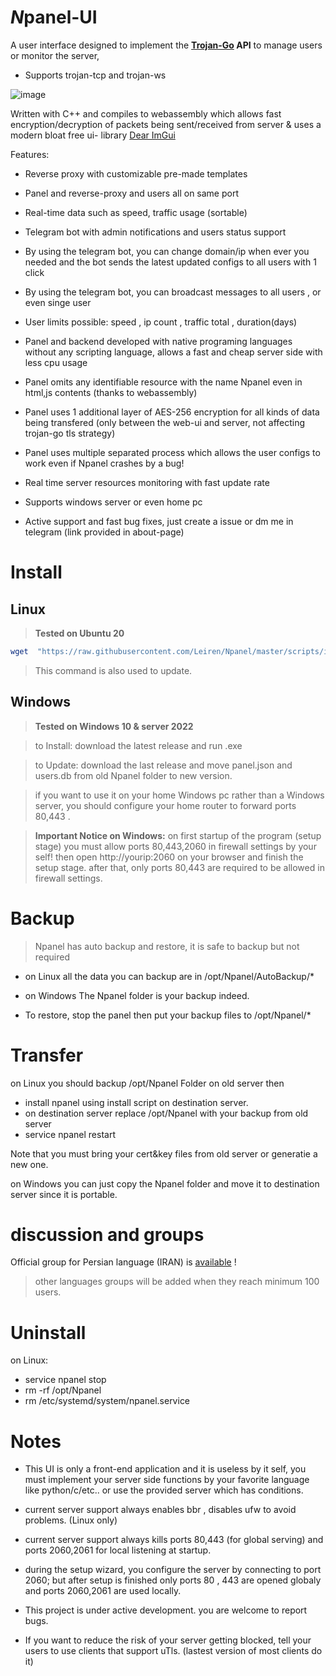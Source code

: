 # *N*panel-UI

A user interface designed to implement the **[Trojan-Go](https://github.com/p4gefau1t/trojan-go) API** to manage users or monitor the server,

* Supports trojan-tcp and trojan-ws

![image](https://user-images.githubusercontent.com/123581768/221713162-05470cbf-f118-44f5-ac91-af825c42a229.png)

Written with C++ and compiles to webassembly which allows fast encryption/decryption of packets being 
sent/received from server &  uses a  modern bloat free ui-  library [Dear ImGui](https://github.com/ocornut/imgui)

Features:
- Reverse proxy with customizable pre-made templates

- Panel and reverse-proxy and users all on same port

- Real-time data such as speed, traffic usage (sortable)

- Telegram bot with admin notifications and users status support

- By using the telegram bot, you can change domain/ip when ever you needed and the bot sends the latest updated configs
  to all users with 1 click
  
- By using the telegram bot, you can broadcast messages to all users , or even singe user

- User limits possible: speed , ip count , traffic total , duration(days)

- Panel and backend developed with native programing languages without any scripting language, allows a fast and cheap server side with less cpu usage

- Panel omits any identifiable resource with the name Npanel even in html,js contents (thanks to webassembly)

- Panel uses 1 additional layer of AES-256 encryption for all kinds of data being transfered (only between the web-ui and server, not affecting trojan-go  tls strategy)

- Panel uses multiple separated process which allows the user configs to work even if Npanel crashes by a bug!

- Real time server resources monitoring with fast update rate 

- Supports windows server or even home pc

- Active support and fast bug fixes, just create a issue or dm me in telegram (link provided in about-page)


# Install
## Linux
>**Tested on Ubuntu 20**


```sh
wget  "https://raw.githubusercontent.com/Leiren/Npanel/master/scripts/install.sh" -O install.sh && chmod +x install.sh && bash install.sh
```

>This command is also used to update. 

## Windows

>**Tested on Windows 10 & server 2022**

>to Install: download the latest release and run .exe

>to Update: download the last release and move panel.json and users.db from old Npanel folder to new version.

>if you want to use it on your home Windows pc rather than a Windows server, you should configure your home router to forward ports 80,443 .

>**Important Notice on Windows:**
on first startup of the program (setup stage) you must allow ports 80,443,2060 in firewall settings by your self!
then open http://yourip:2060 on your browser and finish the setup stage.
after that, only ports 80,443 are required to be allowed in firewall settings.





#	Backup
 > Npanel has auto backup and restore, it is safe to backup but not required

 - on Linux all the data you can backup are in /opt/Npanel/AutoBackup/*
 
 - on Windows The Npanel folder is your backup indeed.
 
 - To restore, stop the panel then put your backup files to /opt/Npanel/* 
 
 # Transfer
on Linux you should backup /opt/Npanel Folder on old server then
- install npanel using install script on destination server.
- on destination server replace /opt/Npanel with your backup from old server
- service npanel restart

Note that you must bring your cert&key files from old server or generatie a new one.

on Windows you can just copy the Npanel folder and move it to destination server since it is portable.

# discussion and groups
Official group for Persian language (IRAN) is [available](https://t.me/Npanel_IR) !

> other languages groups will be added when they reach minimum 100 users.

# Uninstall
on Linux:
- service npanel stop
- rm -rf /opt/Npanel
- rm /etc/systemd/system/npanel.service
# Notes
 - This UI is only a front-end application and it is useless by it self, you must implement your server side functions by your favorite language like python/c/etc.. or use the provided server which has conditions.
 
 - current server support always enables bbr , disables ufw to avoid problems. (Linux only)
 
-  current server support  always kills ports 80,443 (for global serving) and ports 2060,2061 for local listening at startup. 
- during the setup wizard, you configure the server by connecting to port 2060; but after setup is finished only ports 80 , 443 are opened globaly and ports 2060,2061 are used locally.
 - This project is under active development. you are welcome to report bugs.
 
-  If you want to reduce the risk of your server getting blocked, tell your users to use clients that support uTls. (lastest version of most clients do it)

